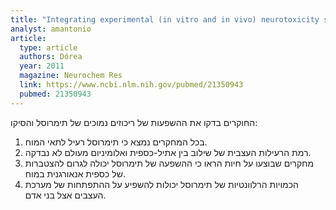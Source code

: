 ```yaml
---
title: "Integrating experimental (in vitro and in vivo) neurotoxicity studies of low-dose thimerosal relevant to vaccines"
analyst: amantonio
article:
  type: article
  authors: Dórea
  year: 2011
  magazine: Neurochem Res
  link: https://www.ncbi.nlm.nih.gov/pubmed/21350943
  pubmed: 21350943
---
```


החוקרים בדקו את ההשפעות של ריכוזים נמוכים של תימרוסל והסיקו:
1. בכל המחקרים נמצא כי תימרוסל רעיל לתאי המוח.
2. רמת הרעילות העצבית של שילוב בין אתיל-כספית ואלומיניום מעולם לא נבדקה.
3. מחקרים שבוצעו על חיות הראו כי ההשפעה של תימרוסל יכולה לגרום להצטברות של כספית אנאורגנית במוח.
4. הכמויות הרלוונטיות של תימרוסל יכולות להשפיע על ההתפתחות של מערכת העצבים אצל בני אדם.
